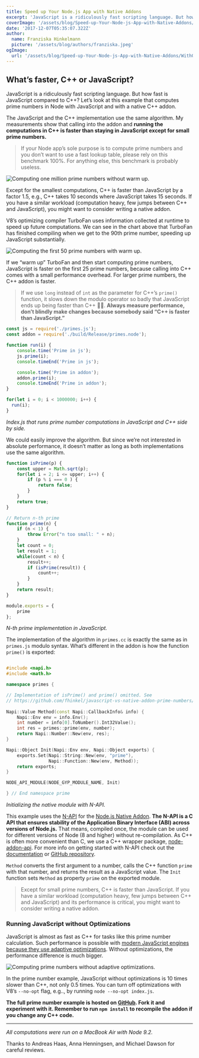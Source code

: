 ```yaml
---
title: Speed up Your Node.js App with Native Addons
excerpt: 'JavaScript is a ridiculously fast scripting language. But how fast is JavaScript compared to C++? Let’s look at this example that computes prime numbers in Node with JavaScript and with a native C++ addon.'
coverImage: '/assets/blog/Speed-up-Your-Node-js-App-with-Native-Addons/WithOpt.png'
date: '2017-12-07T05:35:07.322Z'
author:
  name: Franziska Hinkelmann
  picture: '/assets/blog/authors/franziska.jpeg'
ogImage:
  url: '/assets/blog/Speed-up-Your-Node-js-App-with-Native-Addons/WithOpt.png'
---
```

## What’s faster, C++ or JavaScript?

JavaScript is a ridiculously fast scripting language. But how fast is JavaScript compared to C++? Let’s look at this example that computes prime numbers in Node with JavaScript and with a native C++ addon.

The JavaScript and the C++ implementation use the same algorithm. My measurements show that calling into the addon and **running the computations in C++ is faster than staying in JavaScript except for small prime numbers.**

> If your Node app’s sole purpose is to compute prime numbers and you don’t want to use a fast lookup table, please rely on this benchmark 100%. For anything else, this benchmark is probably useless.

![Computing one million prime numbers without warm up.](/assets/blog/Speed-up-Your-Node-js-App-with-Native-Addons/WithOpt.png)

Except for the smallest computations, C++ is faster than JavaScript by a factor 1.5, e.g., C++ takes 10 seconds where JavaScript takes 15 seconds. If you have a similar workload (computation heavy, few jumps between C++ and JavaScript), you might want to consider writing a native addon.

V8’s optimizing compiler TurboFan uses information collected at runtime to speed up future computations. We can see in the chart above that TurboFan has finished compiling when we get to the 90th prime number, speeding up JavaScript substantially.

![Computing the first 50 prime numbers with warm up.](/assets/blog/Speed-up-Your-Node-js-App-with-Native-Addons/WithOpt50.png)

If we “warm up” TurboFan and then start computing prime numbers, JavaScript is faster on the first 25 prime numbers, because calling into C++ comes with a small performance overhead. For larger prime numbers, the C++ addon is faster.

> If we use `long` instead of `int` as the parameter for C++’s `prime()` function, it slows down the modulo operator so badly that JavaScript ends up being faster than C++ 🤷🏻‍. **Always measure performance, don’t blindly make changes because somebody said “C++ is faster than JavaScript.”**

```js
const js = require('./primes.js');
const addon = require('./build/Release/primes.node');

function run(i) {
    console.time('Prime in js');
    js.prime(i);
    console.timeEnd('Prime in js');

    console.time('Prime in addon');
    addon.prime(i);
    console.timeEnd('Prime in addon');
}

for(let i = 0; i < 1000000; i++) {
  run(i);
}
```
_Index.js that runs prime number computations in JavaScript and C++ side by side._

We could easily improve the algorithm. But since we’re not interested in absolute performance, it doesn’t matter as long as both implementations use the same algorithm.

```js
function isPrime(p) {
    const upper = Math.sqrt(p);
    for(let i = 2; i <= upper; i++) {
        if (p % i === 0 ) {
            return false;
        }
    }
    return true;
}

// Return n-th prime
function prime(n) {
    if (n < 1) {
        throw Error("n too small: " + n);
    }
    let count = 0;
    let result = 1;
    while(count < n) {
        result++;        
        if (isPrime(result)) {
            count++;
        }
    }
    return result;
}

module.exports = {
    prime 
};
```
_N-th prime implementation in JavaScript._

The implementation of the algorithm in `primes.cc` is exactly the same as in `primes.js` modulo syntax. What’s different in the addon is how the function `prime()` is exported:

```cpp

#include <napi.h>
#include <math.h>

namespace primes {

// Implementation of isPrime() and prime() omitted. See
// https://github.com/fhinkel/javascript-vs-native-addon-prime-numbers/blob/master/primes.cc
    
Napi::Value Method(const Napi::CallbackInfo& info) {
    Napi::Env env = info.Env();
    int number = info[0].ToNumber().Int32Value();
    int res = primes::prime(env, number);
    return Napi::Number::New(env, res);
}

Napi::Object Init(Napi::Env env, Napi::Object exports) {
    exports.Set(Napi::String::New(env, "prime"),
                Napi::Function::New(env, Method));
    return exports;
}

NODE_API_MODULE(NODE_GYP_MODULE_NAME, Init)

} // End namespace prime
```
_Initializing the native module with N-API._

This example uses the [N-API](https://nodejs.org/api/n-api.html) for the [Node.js Native Addon](https://nodejs.org/api/addons.html). **The N-API is a C API that ensures stability of the Application Binary Interface (ABI) across versions of Node.js.** That means, compiled once, the module can be used for different versions of Node (8 and higher) without re-compilation. As C++ is often more convenient than C, we use a C++ wrapper package, [node-addon-api](https://www.npmjs.com/package/node-addon-api). For more info on getting started with N-API check out the [documentation](https://nodejs.org/dist/latest/docs/api/n-api.html) or [GitHub repository](https://github.com/nodejs/abi-stable-node).

`Method` converts the first argument to a number, calls the C++ function `prime` with that number, and returns the result as a JavaScript value. The `Init` function sets `Method` as property `prime` on the exported module.

> Except for small prime numbers, C++ is faster than JavaScript. If you have a similar workload (computation heavy, few jumps between C++ and JavaScript) and its performance is critical, you might want to consider writing a native addon.

### Running JavaScript without Optimizations

JavaScript is almost as fast as C++ for tasks like this prime number calculation. Such performance is possible with [modern JavaScript engines because they use adaptive optimizations](https://youtu.be/p-iiEDtpy6I). Without optimizations, the performance difference is much bigger.

![Computing prime numbers without adaptive optimizations.](/assets/blog/Speed-up-Your-Node-js-App-with-Native-Addons/WithoutOpt.png)

In the prime number example, JavaScript without optimizations is 10 times slower than C++, not only 0.5 times. You can turn off optimizations with V8’s `--no-opt` flag, e.g.., by running `node --no-opt index.js`.

**The full prime number example is hosted on **[GitHub](https://github.com/fhinkel/javascript-vs-native-addon-prime-numbers)**.  Fork it and experiment with it. Remember to run **`npm install`** to recompile the addon if you change any C++ code.**

---

*All computations were run on a MacBook Air with Node 9.2.*

Thanks to Andreas Haas, Anna Henningsen, and Michael Dawson for careful reviews.
